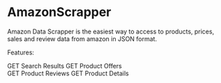 # AmazonScrapper

Amazon Data Scrapper is the easiest way to access to products, prices, sales and review data from amazon in JSON format.

Features:

GET Search Results
GET Product Offers      
GET Product Reviews
GET Product Details


